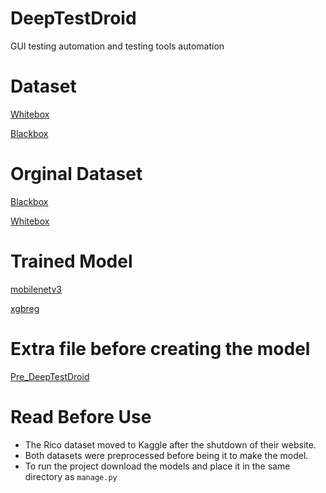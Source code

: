# DeepTestDroid
GUI testing automation and testing tools automation 

# Dataset
[Whitebox](https://docs.google.com/spreadsheets/d/1u6hQjPKWeEyJFVqwS7OPQB7Tq4CU7bZA/edit?usp=sharing&ouid=117523645627332031828&rtpof=true&sd=true)

[Blackbox](https://drive.google.com/file/d/1D5__QfG1jAd_SCQGS447qNJ_xVpj7Fjq/view?usp=sharing)

# Orginal Dataset
[Blackbox](https://www.kaggle.com/datasets/onurgunes1993/rico-dataset)

[Whitebox](https://figshare.com/articles/dataset/Testing_Fragility_Data_-_ESEM/7149104/3)

# Trained Model
[mobilenetv3](https://drive.google.com/file/d/19TZxlVYKjQgqQVUSCV0uy1zCZg85b-RX/view?usp=sharing)

[xgbreg](https://drive.google.com/file/d/1s9IP75AMUZ7zcUWoTkUyNa0fmKLblZNU/view?usp=sharing)

# Extra file before creating the model
[Pre_DeepTestDroid](https://github.com/434huzaifa/Pre_DeepTestDroid)

# Read Before Use
- The Rico dataset moved to Kaggle after the shutdown of their website.
- Both datasets were preprocessed before being it to make the model.
- To run the project download the models and place it in the same directory as `manage.py`
